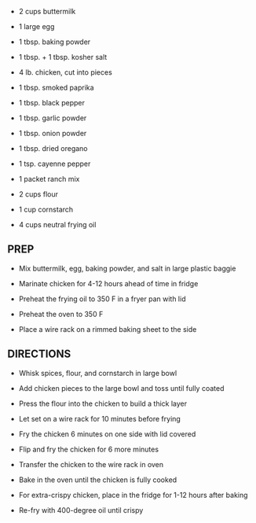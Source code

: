 - 2 cups buttermilk

- 1 large egg

- 1 tbsp. baking powder

- 1 tbsp. + 1 tbsp. kosher salt

- 4 lb. chicken, cut into pieces

- 1 tbsp. smoked paprika

- 1 tbsp. black pepper

- 1 tbsp. garlic powder

- 1 tbsp. onion powder

- 1 tbsp. dried oregano

- 1 tsp. cayenne pepper

- 1 packet ranch mix

- 2 cups flour

- 1 cup cornstarch

- 4 cups neutral frying oil

## PREP

- Mix buttermilk, egg, baking powder, and salt in large plastic baggie

- Marinate chicken for 4-12 hours ahead of time in fridge

- Preheat the frying oil to 350 F in a fryer pan with lid

- Preheat the oven to 350 F

- Place a wire rack on a rimmed baking sheet to the side

## DIRECTIONS

- Whisk spices, flour, and cornstarch in large bowl

- Add chicken pieces to the large bowl and toss until fully coated

- Press the flour into the chicken to build a thick layer

- Let set on a wire rack for 10 minutes before frying

- Fry the chicken 6 minutes on one side with lid covered

- Flip and fry the chicken for 6 more minutes

- Transfer the chicken to the wire rack in oven

- Bake in the oven until the chicken is fully cooked

- For extra-crispy chicken, place in the fridge for 1-12 hours after
    baking

- Re-fry with 400-degree oil until crispy
